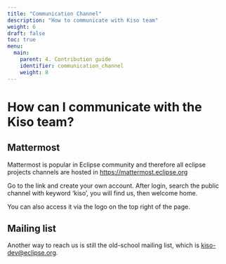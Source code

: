 ```yaml
---
title: "Communication Channel"
description: "How to communicate with Kiso team"
weight: 6
draft: false
toc: true
menu:
  main:
    parent: 4. Contribution guide
    identifier: communication_channel
    weight: 8
---
```


# How can I communicate with the Kiso team?

## Mattermost
Mattermost is popular in Eclipse community and therefore all eclipse projects channels are hosted in https://mattermost.eclipse.org

Go to the link and create your own account. After login, search the public channel with keyword ‘kiso’, you will find us, then welcome home.

You can also access it via the logo on the top right of the page.

## Mailing list
Another way to reach us is still the old-school mailing list, which is kiso-dev@eclipse.org.
